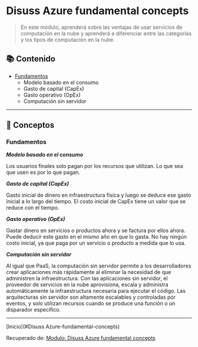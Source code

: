 # Disuss Azure fundamental concepts

> En este módulo, aprenderá sobre las ventajas de usar servicios de computación en la nube y aprenderá a diferenciar entre las categorías y los tipos de computación en la nube.
 
## 📚 Contenido 

- [Fundamentos](#Fundamentos)
  - Modelo basado en el consumo
  - Gasto de capital (CapEx)
  - Gasto operativo (OpEx)
  - Computación sin servidor

___

## 📝 Conceptos

###  Fundamentos

***Modelo basado en el consumo***

Los usuarios finales solo pagan por los recursos que utilizan. Lo que sea que usen es por lo que pagan.

***Gasto de capital (CapEx)***

Gasto inicial de dinero en infraestructura física y luego se deduce ese gasto inicial a lo largo del tiempo. El costo inicial de CapEx tiene un valor que se reduce con el tiempo.

***Gasto operativo (OpEx)***

Gastar dinero en servicios o productos ahora y se factura por ellos ahora. Puede deducir este gasto en el mismo año en que lo gasta. No hay ningún costo inicial, ya que paga por un servicio o producto a medida que lo usa.

***Computación sin servidor***

Al igual que PaaS, la computación sin servidor permite a los desarrolladores crear aplicaciones más rápidamente al eliminar la necesidad de que administren la infraestructura. Con las aplicaciones sin servidor, el proveedor de servicios en la nube aprovisiona, escala y administra automáticamente la infraestructura necesaria para ejecutar el código. Las arquitecturas sin servidor son altamente escalables y controladas por eventos, y solo utilizan recursos cuando se produce una función o un disparador específico.

___

[Inicio](#Disuss Azure-fundamental-concepts)



Recuperado de: [Modulo: Disuss Azure fundamental concepts](https://docs.microsoft.com/en-gb/learn/modules/fundamental-azure-concepts/)
